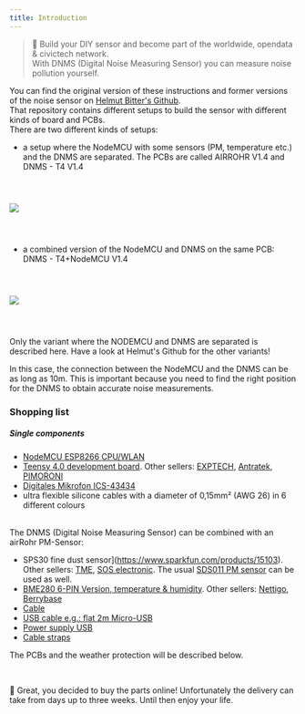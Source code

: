 ```yaml
---
title: Introduction
---
```

> 🚧 Build your DIY sensor and become part of the worldwide, opendata & civictech network. <br> With DNMS (Digital Noise Measuring Sensor) you can measure noise pollution yourself.

You can find the original version of these instructions and former versions of the noise sensor on [Helmut Bitter's Github](https://github.com/hbitter/DNMS/tree/master/Manual).
<br>
 That repository contains different setups to build the sensor with different kinds of board and PCBs.
 <br>
 There are two different kinds of setups:
 * a setup where the NodeMCU with some sensors (PM, temperature etc.) and the DNMS are separated. The PCBs are called AIRROHR V1.4 and DNMS - T4 V1.4
 
 <img src="../docs/NEWBILD1.jpg" style="margin-top: 3em; margin-bottom: 3em"/>
 
 * a combined version of the NodeMCU and DNMS on the same PCB: DNMS - T4+NodeMCU V1.4
 
 <img src="../docs/NEWBILD2.jpg" style="margin-top: 3em; margin-bottom: 3em"/>
 
 Only the variant where the NODEMCU and DNMS are separated is described here. Have a look at Helmut's Github for the other variants!
 
  In this case, the connection between the NodeMCU and the DNMS can be as long as 10m. This is important because you need to find the right position for the DNMS to obtain accurate noise measurements.

### Shopping list

##### Single components
* [NodeMCU ESP8266 CPU/WLAN](https://www.aliexpress.com/wholesale?groupsort=1&SortType=price_asc&SearchText=nodemcu+v3+esp8266+ch340)
* [Teensy 4.0 development board](https://www.pjrc.com/store/teensy40.html). Other sellers: [EXPTECH](https://www.exp-tech.de/plattformen/teensy/9596/teensy-4.0-development-board), [Antratek](https://www.antratek.de/teensy-4-0?gclid=EAIaIQobChMIydqP3t2Y6wIVhtKyCh1IagurEAQYASABEgJAKPD_BwE), [PIMORONI](https://shop.pimoroni.com/products/teensy-4-0-development-board)
* [Digitales Mikrofon ICS-43434](https://www.tindie.com/products/onehorse/ics43434-i2s-digital-microphone/)
* ultra flexible silicone cables with a diameter of 0,15mm² (AWG 26) in 6 different colours
<br>
The DNMS (Digital Noise Measuring Sensor)  can be combined with an airRohr PM-Sensor:

* SPS30 fine dust sensor](https://www.sparkfun.com/products/15103). Other sellers: [TME](https://www.tme.eu/de/details/sps30/gassensoren/sensirion/1-101638-10/?brutto=1&gclid=EAIaIQobChMI-63cmP6Y6wIVDM53Ch1hNwmGEAYYASABEgLp5PD_BwE), [SOS electronic](https://www.soselectronic.de/products/sensirion/sps30-2-304234?gclid=EAIaIQobChMIsYW85oOZ6wIVAtGyCh0f8wU_EAYYASABEgK8PfD_BwE). The usual [SDS011 PM sensor](https://de.aliexpress.com/wholesale?catId=0&initiative_id=AS_20200813122806&SearchText=sds011) can be used as well.
* [BME280 6-PIN Version, temperature & humidity](https://www.aliexpress.com/wholesale?catId=0&initiative_id=SB_20200308040440&SearchText=bme280+-5V+%2B3.3V). Other sellers: [Nettigo](https://nettigo.eu/products/module-pressure-humidity-and-temperature-sensor-bosch-bme280), [Berrybase](https://www.berrybase.de/bauelemente/sensoren-module/feuchtigkeit/bme680-breakout-board-4in1-sensor-f-252-r-temperatur-luftfeuchtigkeit-luftdruck-und-luftg-252-t)
* [Cable](http://www.aliexpress.com/wholesale?groupsort=1&SortType=price_asc&SearchText=Dupont+cable+20cm+female-female)
* [USB cable e.g.: flat 2m Micro-USB](https://www.aliexpress.com/wholesale?catId=0&initiative_id=SB_20200308040708&SearchText=micro+usb+flat+cable+2m)
* [Power supply USB](https://www.aliexpress.com/wholesale?catId=0&initiative_id=SB_20200308040834&SearchText=single+micro+usb+eu+power+supply)
* [Cable straps](https://www.aliexpress.com/wholesale?catId=0&initiative_id=SB_20200308040852&SearchText=cable+straps)

The PCBs and the weather protection will be described below.

<br>

🙌 Great, you decided to buy the parts online! 
Unfortunately the delivery can take from days up to three weeks. 
Until then enjoy your life️.
